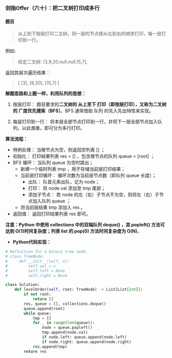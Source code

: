 ### 剑指Offer（六十）：把二叉树打印成多行
#### 题目
> 从上到下按层打印二叉树，同一层的节点按从左到右的顺序打印，每一层打印到一行。
 

例如:
> 给定二叉树: [3,9,20,null,null,15,7],

返回其层次遍历结果：
> [
>  [3],
>  [9,20],
>  [15,7]
> ]

**解题思路和上题一样，利用队列的思想：**

1.  按层打印： 题目要求的**二叉树的 从上至下 打印（即按层打印），又称为二叉树的 广度优先搜索（BFS）**。BFS 通常借助 队列 的先入先出特性来实现。

2.  每层打印到一行： 将本层全部节点打印到一行，并将下一层全部节点加入队列，以此类推，即可分为多行打印。

**算法流程：**

- 特例处理： 当根节点为空，则返回空列表 [] ；
- 初始化： 打印结果列表 res = [] ，包含根节点的队列 queue = [root] ；
- BFS 循环： 当队列 queue 为空时跳出；
    - 新建一个临时列表 tmp ，用于存储当前层打印结果；
   - 当前层打印循环： 循环次数为当前层节点数（即队列 queue 长度）；
     - 出队： 队首元素出队，记为 node；
     - 打印： 将 node.val 添加至 tmp 尾部；
     - 添加子节点： 若 node 的左（右）子节点不为空，则将左（右）子节点加入队列 queue ；
   - 将当前层结果 tmp 添加入 res 。
- 返回值： 返回打印结果列表 res 即可。



**注意：Python 中使用 collections 中的双端队列 deque() ，其 popleft() 方法可达到 O(1)时间复杂度；列表 list 的 pop(0) 方法时间复杂度为 O(N)**。

- **Python代码实现：**

```python
# Definition for a binary tree node.
# class TreeNode:
#     def __init__(self, x):
#         self.val = x
#         self.left = None
#         self.right = None

class Solution:
    def levelOrder(self, root: TreeNode) -> List[List[int]]:
        if not root:
            return []
        res, queue = [], collections.deque()
        queue.append(root)
        while queue:
            tmp = []
            for _ in range(len(queue)):
                node = queue.popleft()
                tmp.append(node.val)
                if node.left: queue.append(node.left)
                if node.right: queue.append(node.right)
            res.append(tmp)
        return res
```
